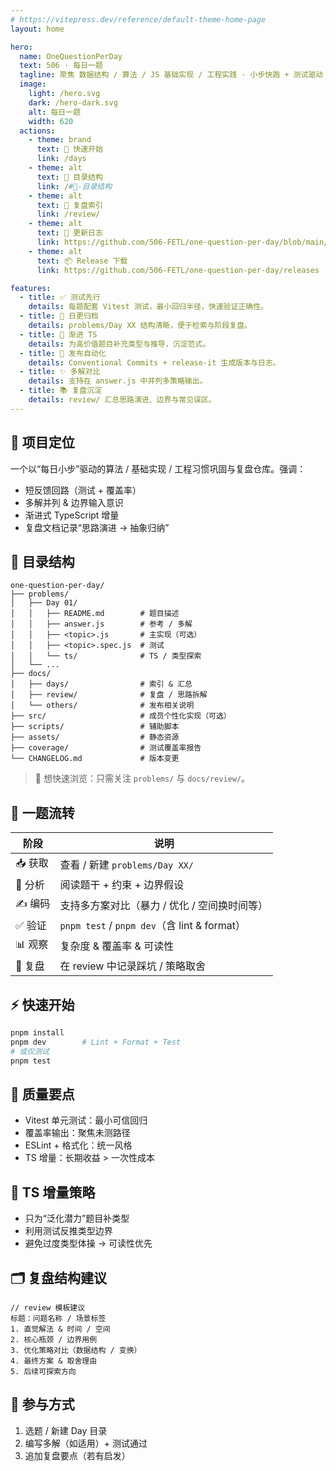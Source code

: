 ```yaml
---
# https://vitepress.dev/reference/default-theme-home-page
layout: home

hero:
  name: OneQuestionPerDay
  text: 506 · 每日一题
  tagline: 聚焦 数据结构 / 算法 / JS 基础实现 / 工程实践 · 小步快跑 + 测试驱动 + 渐进复盘
  image:
    light: /hero.svg
    dark: /hero-dark.svg
    alt: 每日一题
    width: 620
  actions:
    - theme: brand
      text: 🚀 快速开始
      link: /days
    - theme: alt
      text: 📂 目录结构
      link: /#📂-目录结构
    - theme: alt
      text: 🧾 复盘索引
      link: /review/
    - theme: alt
      text: 📝 更新日志
      link: https://github.com/506-FETL/one-question-per-day/blob/main/CHANGELOG.md
    - theme: alt
      text: 📦 Release 下载
      link: https://github.com/506-FETL/one-question-per-day/releases

features:
  - title: ✅ 测试先行
    details: 每题配套 Vitest 测试，最小回归半径，快速验证正确性。
  - title: 📅 日更归档
    details: problems/Day XX 结构清晰，便于检索与阶段复盘。
  - title: 🧬 渐进 TS
    details: 为高价值题目补充类型与推导，沉淀范式。
  - title: 🔄 发布自动化
    details: Conventional Commits + release-it 生成版本与日志。
  - title: ✨ 多解对比
    details: 支持在 answer.js 中并列多策略输出。
  - title: 📚 复盘沉淀
    details: review/ 汇总思路演进、边界与常见误区。
---
```


<script setup>
import { VPTeamPage, VPTeamPageTitle, VPTeamMembers } from 'vitepress/theme'

const members = [
  { avatar: 'https://avatars.githubusercontent.com/u/87215099?v=4', name: 'lll', title: '斯人若彩虹，遇上方知有', links: [{ icon: 'github', link: 'https://github.com/seaeam' }] },
  { avatar: 'https://avatars.githubusercontent.com/u/104177657?v=4', name: 'peng chang', title: '好想进大厂', links: [{ icon: 'github', link: 'https://github.com/pcppp' }] },
  { avatar: 'https://avatars.githubusercontent.com/u/74220172?v=4', name: 'Gong Che Yu', title: 'xiersiki', links: [{ icon: 'github', link: 'https://github.com/xiersiki' }] },
  { avatar: 'https://avatars.githubusercontent.com/u/103992756?v=4', name: 'Dc9309', title: 'Dc9309', links: [{ icon: 'github', link: 'https://github.com/Dc9309' }] },
  { avatar: 'https://avatars.githubusercontent.com/u/105473589?v=4', name: 'Peng Liang', title: 'CQUPT · CS & Tech', links: [{ icon: 'github', link: 'https://github.com/notshine' }] },
  { avatar: 'https://avatars.githubusercontent.com/u/126050206?v=4', name: 'wang-danni', title: 'CQUPT · Computer Tech', links: [{ icon: 'github', link: 'https://github.com/wang-danni' }] }
]
</script>

## 🎯 项目定位

一个以“每日小步”驱动的算法 / 基础实现 / 工程习惯巩固与复盘仓库。强调：

- 短反馈回路（测试 + 覆盖率）
- 多解并列 & 边界输入意识
- 渐进式 TypeScript 增量
- 复盘文档记录“思路演进 → 抽象归纳”

## 📂 目录结构

```
one-question-per-day/
├── problems/
│   ├── Day 01/
│   │   ├── README.md        # 题目描述
│   │   ├── answer.js        # 参考 / 多解
│   │   ├── <topic>.js       # 主实现（可选）
│   │   ├── <topic>.spec.js  # 测试
│   │   └── ts/              # TS / 类型探索
│   └── ...
├── docs/
│   ├── days/                # 索引 & 汇总
│   ├── review/              # 复盘 / 思路拆解
│   └── others/              # 发布相关说明
├── src/                     # 成员个性化实现（可选）
├── scripts/                 # 辅助脚本
├── assets/                  # 静态资源
├── coverage/                # 测试覆盖率报告
└── CHANGELOG.md             # 版本变更
```

> 🔎 想快速浏览：只需关注 `problems/` 与 `docs/review/`。

## 🔄 一题流转

| 阶段    | 说明                                         |
| ------- | -------------------------------------------- |
| 📥 获取 | 查看 / 新建 `problems/Day XX/`               |
| 🧠 分析 | 阅读题干 + 约束 + 边界假设                   |
| ✍️ 编码 | 支持多方案对比（暴力 / 优化 / 空间换时间等） |
| ✅ 验证 | `pnpm test` / `pnpm dev`（含 lint & format） |
| 📊 观察 | 复杂度 & 覆盖率 & 可读性                     |
| 🧾 复盘 | 在 review 中记录踩坑 / 策略取舍              |

## ⚡ 快速开始

```bash
pnpm install
pnpm dev        # Lint + Format + Test
# 或仅测试
pnpm test
```

## 🧪 质量要点

- Vitest 单元测试：最小可信回归
- 覆盖率输出：聚焦未测路径
- ESLint + 格式化：统一风格
- TS 增量：长期收益 > 一次性成本

## 🧬 TS 增量策略

- 只为“泛化潜力”题目补类型
- 利用测试反推类型边界
- 避免过度类型体操 → 可读性优先

## 🗂️ 复盘结构建议

```
// review 模板建议
标题：问题名称 / 场景标签
1. 直觉解法 & 时间 / 空间
2. 核心瓶颈 / 边界用例
3. 优化策略对比（数据结构 / 变换）
4. 最终方案 & 取舍理由
5. 后续可探索方向
```

## 🤝 参与方式

1. 选题 / 新建 Day 目录
2. 编写多解（如适用）+ 测试通过
3. 追加复盘要点（若有启发）

<VPTeamPage>
  <VPTeamPageTitle>
    <template #title>Solvers</template>
    <template #lead>协作 · 对比 · 演进</template>
  </VPTeamPageTitle>
  <VPTeamMembers size="small" :members="members" />
</VPTeamPage>
